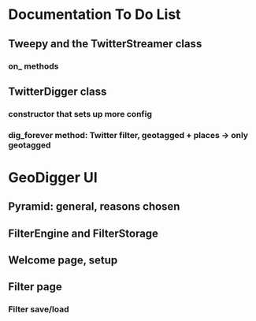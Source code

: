 Documentation To Do List
========================

## Tweepy and the TwitterStreamer class
### on_ methods
## TwitterDigger class
### constructor that sets up more config
### dig_forever method: Twitter filter, geotagged + places -> only geotagged

# GeoDigger UI
## Pyramid: general, reasons chosen
## FilterEngine and FilterStorage
## Welcome page, setup
## Filter page
### Filter save/load
